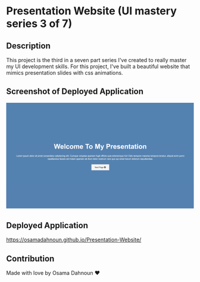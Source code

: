 # Presentation Website (UI mastery series 3 of 7)

## Description

This project is the third in a seven part series I've created to really master my UI development skills. For this project, I've built a beautiful website that mimics presentation slides with css animations.

## Screenshot of Deployed Application

![screenshot](./screenshot.png)

## Deployed Application

https://osamadahnoun.github.io/Presentation-Website/

## Contribution

Made with love by Osama Dahnoun ❤️
